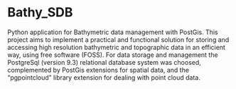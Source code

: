 # Bathy_SDB
Python application for Bathymetric data management with PostGis.
This project aims to implement a practical and functional solution for storing and accessing 
high resolution bathymetric and topographic data in an efficient way, using free software (FOSS). 
For data storage and management the PostgreSql (version 9.3) relational database system was choosed,
complemented by PostGis extensions for spatial data, and the “pgpointcloud” library extension for 
dealing with point cloud data. 
